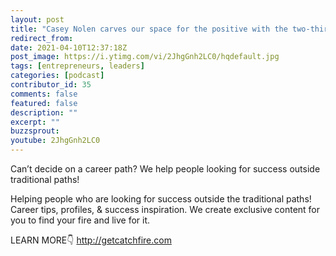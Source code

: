 ```yaml
---
layout: post
title: "Casey Nolen carves our space for the positive with the two-thirds rule"
redirect_from:
date: 2021-04-10T12:37:18Z
post_image: https://i.ytimg.com/vi/2JhgGnh2LC0/hqdefault.jpg
tags: [entrepreneurs, leaders]
categories: [podcast]
contributor_id: 35
comments: false
featured: false
description: ""
excerpt: ""
buzzsprout: 
youtube: 2JhgGnh2LC0
---
```

Can’t decide on a career path? We help people looking for success outside traditional paths!

Helping people who are looking for success outside the traditional paths!
Career tips, profiles, & success inspiration.
We create exclusive content for you to find your fire and live for it.

LEARN MORE👇
http://getcatchfire.com
